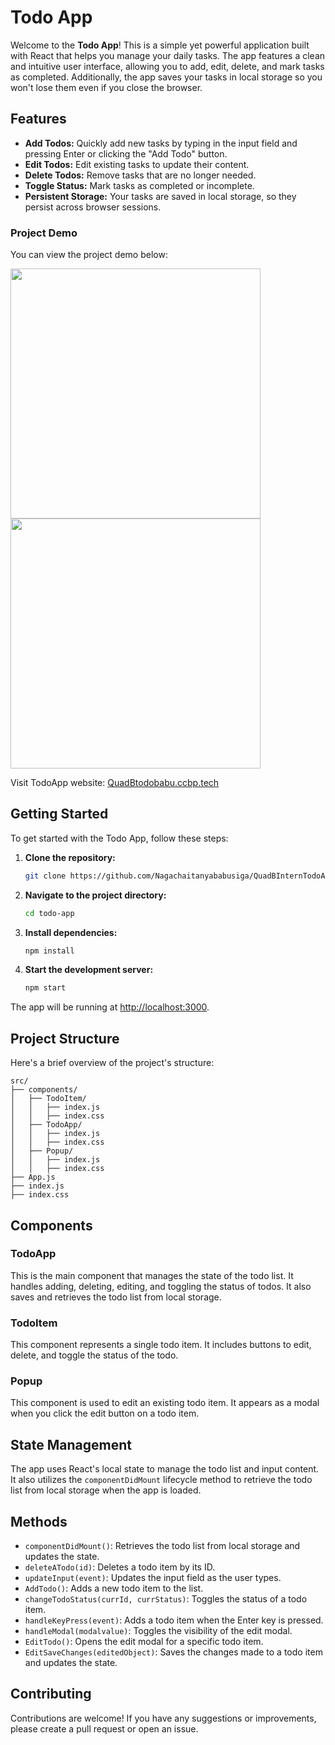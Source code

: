 # Todo App

Welcome to the **Todo App**! This is a simple yet powerful application built with React that helps you manage your daily tasks. The app features a clean and intuitive user interface, allowing you to add, edit, delete, and mark tasks as completed. Additionally, the app saves your tasks in local storage so you won't lose them even if you close the browser.

## Features

- **Add Todos:** Quickly add new tasks by typing in the input field and pressing Enter or clicking the "Add Todo" button.
- **Edit Todos:** Edit existing tasks to update their content.
- **Delete Todos:** Remove tasks that are no longer needed.
- **Toggle Status:** Mark tasks as completed or incomplete.
- **Persistent Storage:** Your tasks are saved in local storage, so they persist across browser sessions.

### Project Demo

You can view the project demo below:

<img src="https://s12.gifyu.com/images/StbRS.gif" width="400" />
<img src="https://s10.gifyu.com/images/Stb82.gif" width="400" />


Visit TodoApp website: [QuadBtodobabu.ccbp.tech](https://QuadBtodobabu.ccbp.tech)


## Getting Started

To get started with the Todo App, follow these steps:

1. **Clone the repository:**

    ```sh
    git clone https://github.com/Nagachaitanyababusiga/QuadBInternTodoApp.git
    ```

2. **Navigate to the project directory:**

    ```sh
    cd todo-app
    ```

3. **Install dependencies:**

    ```sh
    npm install
    ```

4. **Start the development server:**

    ```sh
    npm start
    ```

The app will be running at [http://localhost:3000](http://localhost:3000).

## Project Structure

Here's a brief overview of the project's structure:

```plaintext
src/
├── components/
│   ├── TodoItem/
│   │   ├── index.js
│   │   ├── index.css
│   ├── TodoApp/
│   │   ├── index.js
│   │   ├── index.css
│   ├── Popup/
│   │   ├── index.js
│   │   ├── index.css
├── App.js
├── index.js
├── index.css
```

## Components

### TodoApp
This is the main component that manages the state of the todo list. It handles adding, deleting, editing, and toggling the status of todos. It also saves and retrieves the todo list from local storage.

### TodoItem
This component represents a single todo item. It includes buttons to edit, delete, and toggle the status of the todo.

### Popup
This component is used to edit an existing todo item. It appears as a modal when you click the edit button on a todo item.

## State Management
The app uses React's local state to manage the todo list and input content. It also utilizes the `componentDidMount` lifecycle method to retrieve the todo list from local storage when the app is loaded.

## Methods

- `componentDidMount()`: Retrieves the todo list from local storage and updates the state.
- `deleteATodo(id)`: Deletes a todo item by its ID.
- `updateInput(event)`: Updates the input field as the user types.
- `AddTodo()`: Adds a new todo item to the list.
- `changeTodoStatus(currId, currStatus)`: Toggles the status of a todo item.
- `handleKeyPress(event)`: Adds a todo item when the Enter key is pressed.
- `handleModal(modalvalue)`: Toggles the visibility of the edit modal.
- `EditTodo()`: Opens the edit modal for a specific todo item.
- `EditSaveChanges(editedObject)`: Saves the changes made to a todo item and updates the state.

## Contributing
Contributions are welcome! If you have any suggestions or improvements, please create a pull request or open an issue.
